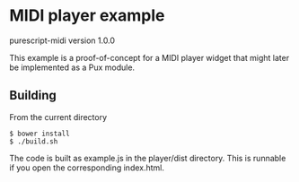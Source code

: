 MIDI player example
===================

purescript-midi version 1.0.0

This example is a proof-of-concept for a MIDI player widget that might later be implemented as a Pux module.

Building
--------

From the current directory

    $ bower install
    $ ./build.sh

The code is built as example.js in the player/dist directory. This is runnable if you open the corresponding index.html.
